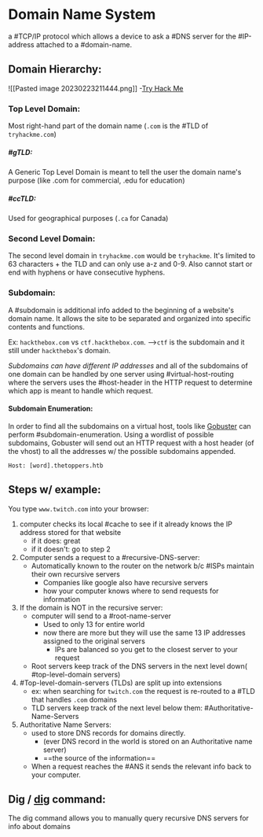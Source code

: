 
# Domain Name System
a #TCP/IP protocol which allows a device to ask a #DNS server for the #IP-address attached to a #domain-name.

## Domain Hierarchy:
![[Pasted image 20230223211444.png]]
-[Try Hack Me](https://tryhackme.com/room/dnsindetail)

### Top Level Domain:
Most right-hand part of the domain name (`.com` is the #TLD of `tryhackme.com`)

##### #gTLD:
A Generic Top Level Domain is meant to tell the user the domain name's purpose (like .com for commercial, .edu for education)

##### #ccTLD:
Used for geographical purposes (`.ca` for Canada)

### Second Level Domain:
The second level domain in `tryhackme.com` would be `tryhackme`. It's limited to 63 characters + the TLD and can only use a-z and 0-9. Also cannot start or end with hyphens or have consecutive hyphens.

### Subdomain:
A #subdomain is additional info added to the beginning of a website's domain name. It allows the site to be separated and organized into specific contents and functions.

Ex: `hackthebox.com` vs `ctf.hackthebox.com`. -->`ctf` is the subdomain and it still under `hackthebox`'s domain.

*Subdomains can have different IP addresses* and all of the subdomains of one domain can be handled by one server using #virtual-host-routing where the servers uses the #host-header in the HTTP request to determine which app is meant to handle which request.

#### Subdomain Enumeration:
In order to find all the subdomains on a virtual host, tools like [Gobuster](/cybersecurity/tools/gobuster.md) can perform #subdomain-enumeration. Using a wordlist of possible subdomains, Gobuster will send out an HTTP request with a host header (of the vhost) to all the addresses w/ the possible subdomains appended.
```
Host: [word].thetoppers.htb
```

## Steps w/ example:
You type `www.twitch.com` into your browser:
1. computer checks its local #cache to see if it already knows the IP address stored for that website
	- if it does: great
	- if it doesn't: go to step 2
2. Computer sends a request to a #recursive-DNS-server:
	- Automatically known to the router on the network b/c #ISPs maintain their own recursive servers
		- Companies like google also have recursive servers
		- how your computer knows where to send requests for information
3. If the domain is NOT in the recursive server:
	- computer will send to a #root-name-server
		- Used to only 13 for entire world
		- now there are more but they will use the same 13 IP addresses assigned to the original servers
			- IPs are balanced so you get to the closest server to your request
	- Root servers keep track of the DNS servers in the next level down( #top-level-domain servers)
4. #Top-level-domain-servers (TLDs) are split up into extensions
	- ex: when searching for `twitch.com` the request is re-routed to a #TLD that handles `.com` domains
	- TLD servers keep track of the next level below them: #Authoritative-Name-Servers
5. Authoritative Name Servers:
	- used to store DNS records for domains directly.
		- (ever DNS record in the world is stored on an Authoritative name server)
		- ==the source of the information==
	- When a request reaches the #ANS it sends the relevant info back to your computer.

## Dig / [dig](/CLI-tools/dig.md) command:
The dig command allows you to manually query recursive DNS servers for info about domains